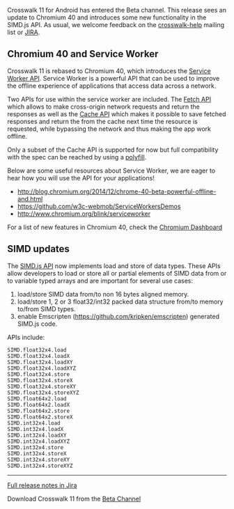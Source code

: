 Crosswalk 11 for Android has entered the Beta channel. This release sees an update to Chromium 40 and introduces some new functionality in the SIMD.js API. As usual, we welcome feedback on the [crosswalk-help](https://lists.crosswalk-project.org/mailman/listinfo/crosswalk-help) mailing list or [JIRA](https://crosswalk-project.org/jira/).

## Chromium 40 and Service Worker

Crosswalk 11 is rebased to Chromium 40, which introduces the [Service Worker API](http://www.w3.org/TR/service-workers/). Service Worker is a powerful API that can be used to improve the offline experience of applications that access data across a network.  

Two APIs for use within the service worker are included. The [Fetch API](https://fetch.spec.whatwg.org/) which allows to make cross-origin network requests and return the responses as well as the [Cache API](https://slightlyoff.github.io/ServiceWorker/spec/service_worker/index.html#cache-objects) which makes it possible to save fetched responses and return the from the cache next time the resource is requested, while bypassing the network and thus making the app work offline.

Only a subset of the Cache API is supported for now but full compatibility with the spec can be reached by using a [polyfill](https://github.com/coonsta/cache-polyfill/blob/master/dist/serviceworker-cache-polyfill.js). 

Below are some useful resources about Service Worker, we are eager to hear how you will use the API for your applications!

* http://blog.chromium.org/2014/12/chrome-40-beta-powerful-offline-and.html
* https://github.com/w3c-webmob/ServiceWorkersDemos
* http://www.chromium.org/blink/serviceworker

For a list of new features in Chromium 40, check the [Chromium Dashboard](https://www.chromestatus.com/features)

## SIMD updates

The [SIMD.js API](https://github.com/johnmccutchan/ecmascript_simd/) now implements load and store of data types. These APIs allow developers to load or store all or partial elements of SIMD data from or to variable typed arrays and are important for several use cases:

1. load/store SIMD data from/to non 16 bytes aligned memory.
1. load/store 1, 2 or 3 float32/int32 packed data structure from/to memory to/from SIMD types.
1. enable Emscripten (https://github.com/kripken/emscripten) generated SIMD.js code. 

APIs include:

	SIMD.float32x4.load
	SIMD.float32x4.loadX
	SIMD.float32x4.loadXY
	SIMD.float32x4.loadXYZ
	SIMD.float32x4.store
	SIMD.float32x4.storeX
	SIMD.float32x4.storeXY
	SIMD.float32x4.storeXYZ
	SIMD.float64x2.load
	SIMD.float64x2.loadX
	SIMD.float64x2.store
	SIMD.float64x2.storeX
	SIMD.int32x4.load
	SIMD.int32x4.loadX
	SIMD.int32x4.loadXY
	SIMD.int32x4.loadXYZ
	SIMD.int32x4.store
	SIMD.int32x4.storeX
	SIMD.int32x4.storeXY
	SIMD.int32x4.storeXYZ

***

[Full release notes in Jira](https://crosswalk-project.org/jira/secure/ReleaseNote.jspa?projectId=10001&version=10609)

Download Crosswalk 11 from the [Beta Channel](https://download.01.org/crosswalk/releases/crosswalk/android/beta/) 